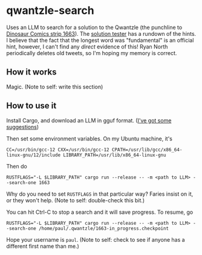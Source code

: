 # qwantzle-search

Uses an LLM to search for a solution to the Qwantzle (the punchline to [Dinosaur Comics strip 1663](https://www.qwantz.com/index.php?comic=1663)). The [solution tester](https://www.afifthofnothing.com/anacryptogram.html) has a rundown of the hints. I believe that the fact that the longest word was "fundamental" is an official hint, however, I can't find any *direct* evidence of this! Ryan North periodically deletes old tweets, so I'm hoping my memory is correct.

## How it works

Magic. (Note to self: write this section)

## How to use it

Install Cargo, and download an LLM in gguf format. ([I've got some suggestions](https://huggingface.co/paul-stansifer))

Then set some environment variables. On my Ubuntu machine, it's 
```
CC=/usr/bin/gcc-12 CXX=/usr/bin/gcc-12 CPATH=/usr/lib/gcc/x86_64-linux-gnu/12/include LIBRARY_PATH=/usr/lib/x86_64-linux-gnu
```

Then do
```
RUSTFLAGS="-L $LIBRARY_PATH" cargo run --release -- -m <path to LLM> --search-one 1663
```

Why do you need to set `RUSTFLAGS` in that particular way? Faries insist on it, or they won't help. (Note to self: double-check this bit.)

You can hit Ctrl-C to stop a search and it will save progress. To resume, go

```
RUSTFLAGS="-L $LIBRARY_PATH" cargo run --release -- -m <path to LLM> --search-one /home/paul/.qwantzle/1663-in_progress.checkpoint
```

Hope your username is `paul`. (Note to self: check to see if anyone has a different first name than me.)